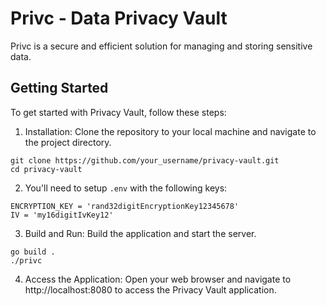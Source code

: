 # Privc - Data Privacy Vault

Privc is a secure and efficient solution for managing and storing sensitive data.

## Getting Started

To get started with Privacy Vault, follow these steps:

1. Installation: Clone the repository to your local machine and navigate to the project directory.

```
git clone https://github.com/your_username/privacy-vault.git
cd privacy-vault
```

2. You'll need to setup `.env` with the following keys:

```
ENCRYPTION_KEY = 'rand32digitEncryptionKey12345678'
IV = 'my16digitIvKey12'
```

3. Build and Run: Build the application and start the server.

```
go build .
./privc
```

4. Access the Application: Open your web browser and navigate to http://localhost:8080 to access the Privacy Vault application.

